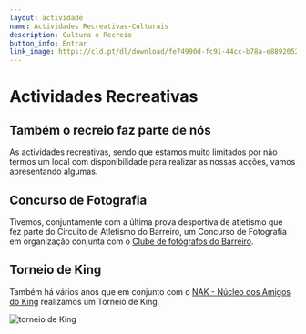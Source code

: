 ```yaml
---
layout: actividade
name: Actividades Recreativas-Culturais
description: Cultura e Recreio 
button_info: Entrar
link_image: https://cld.pt/dl/download/fe74990d-fc91-44cc-b78a-e8892052a6ce/recreativa.jpg?download=true
---
```




# Actividades Recreativas

## Também o recreio faz parte de nós
As actividades recreativas, sendo que estamos muito limitados por não termos um local com disponibilidade para realizar as nossas acções, vamos apresentando algumas.

## Concurso de Fotografia

Tivemos, conjuntamente com a última prova desportiva de atletismo que fez parte do Circuito de Atletismo do Barreiro, um Concurso de Fotografia em organização conjunta com o [Clube de fotógrafos do Barreiro](https://www.facebook.com/clubefotografosdobarreiro).


## Torneio de King

Também há vários anos que em conjunto com o  [NAK - Núcleo dos Amigos do King](https://www.facebook.com/NAK-Núcleo-dos-Amigos-do-King-204028243029147) realizamos um Torneio de King.

![torneio de King](https://cld.pt/dl/download/6a583552-ea7b-4af6-9f3c-8b9309e2dcaa/king.jpg/)

